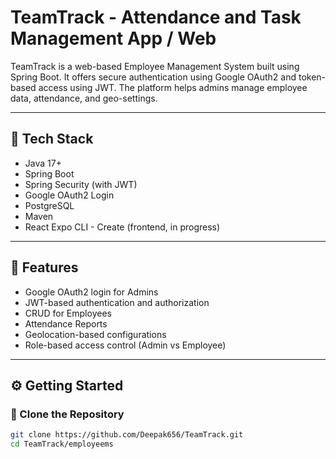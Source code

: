 # TeamTrack - Attendance and Task Management App / Web

TeamTrack is a web-based Employee Management System built using Spring Boot. It offers secure authentication using Google OAuth2 and token-based access using JWT. The platform helps admins manage employee data, attendance, and geo-settings.

---

## 🔧 Tech Stack

- Java 17+
- Spring Boot
- Spring Security (with JWT)
- Google OAuth2 Login
- PostgreSQL
- Maven
- React Expo CLI - Create  (frontend, in progress)

---

## 🚀 Features

- Google OAuth2 login for Admins
- JWT-based authentication and authorization
- CRUD for Employees
- Attendance Reports
- Geolocation-based configurations
- Role-based access control (Admin vs Employee)

---

## ⚙️ Getting Started

### 📁 Clone the Repository

```bash
git clone https://github.com/Deepak656/TeamTrack.git
cd TeamTrack/employeems
